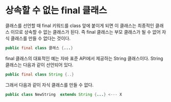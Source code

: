 # 상속할 수 없는 final 클래스

클래스를 선언할 때 final 키워드를 class 앞에 붙이게 되면 이 클래스는 최종적인 클래스 이므로
상속할 수 없는 클래스가 된다. 즉 final 클래스는 부모 클래스가 될 수 없어 자식 클래스를
만들 수 없다는 것이다.

```java
public final class 클래스 {...}
```
final 클래스의 대표적인 예는 자바 표준 API에서 제공하는 String 클래스이다. 
String 클래스는 다음과 같이 선언되어 있다. 

```java
public final class String {..}
```

그래서 다음과 같이 자식 클래스를 만들 수 없다.

```java
public class NewString  extends String {...} <--- X
```


